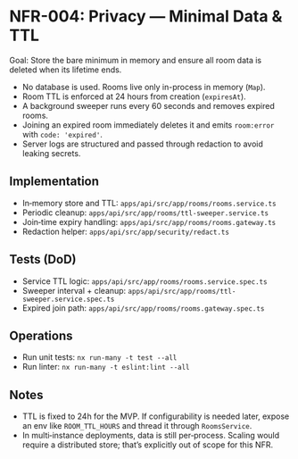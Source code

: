 # NFR-004: Privacy — Minimal Data & TTL

Goal: Store the bare minimum in memory and ensure all room data is deleted when its lifetime ends.

- No database is used. Rooms live only in-process in memory (`Map`).
- Room TTL is enforced at 24 hours from creation (`expiresAt`).
- A background sweeper runs every 60 seconds and removes expired rooms.
- Joining an expired room immediately deletes it and emits `room:error` with `code: 'expired'`.
- Server logs are structured and passed through redaction to avoid leaking secrets.

## Implementation

- In‑memory store and TTL: `apps/api/src/app/rooms/rooms.service.ts`
- Periodic cleanup: `apps/api/src/app/rooms/ttl-sweeper.service.ts`
- Join‑time expiry handling: `apps/api/src/app/rooms/rooms.gateway.ts`
- Redaction helper: `apps/api/src/app/security/redact.ts`

## Tests (DoD)

- Service TTL logic: `apps/api/src/app/rooms/rooms.service.spec.ts`
- Sweeper interval + cleanup: `apps/api/src/app/rooms/ttl-sweeper.service.spec.ts`
- Expired join path: `apps/api/src/app/rooms/rooms.gateway.spec.ts`

## Operations

- Run unit tests: `nx run-many -t test --all`
- Run linter: `nx run-many -t eslint:lint --all`

## Notes

- TTL is fixed to 24h for the MVP. If configurability is needed later, expose an env like `ROOM_TTL_HOURS` and thread it through `RoomsService`.
- In multi‑instance deployments, data is still per‑process. Scaling would require a distributed store; that’s explicitly out of scope for this NFR.

